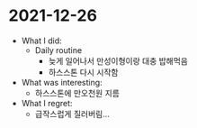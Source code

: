 # 2021-12-26

- What I did: 
  - Daily routine
    - 늦게 일어나서 만성이형이랑 대충 밥해먹음
    - 하스스톤 다시 시작함
- What was interesting: 
  - 하스스톤에 만오천원 지름
- What I regret: 
  - 급작스럽게 질러버림...